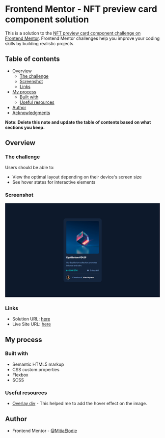 # Frontend Mentor - NFT preview card component solution

This is a solution to the [NFT preview card component challenge on Frontend Mentor](https://www.frontendmentor.io/challenges/nft-preview-card-component-SbdUL_w0U). Frontend Mentor challenges help you improve your coding skills by building realistic projects. 

## Table of contents

- [Overview](#overview)
  - [The challenge](#the-challenge)
  - [Screenshot](#screenshot)
  - [Links](#links)
- [My process](#my-process)
  - [Built with](#built-with)
  - [Useful resources](#useful-resources)
- [Author](#author)
- [Acknowledgments](#acknowledgments)

**Note: Delete this note and update the table of contents based on what sections you keep.**

## Overview

### The challenge

Users should be able to:

- View the optimal layout depending on their device's screen size
- See hover states for interactive elements

### Screenshot

![](./images/screenshot.png)


### Links

- Solution URL: [here](https://github.com/MitiaElodie/nft-preview-card-component-main)
- Live Site URL: [here](https://nft-preview-card-component-main-beige.vercel.app/)

## My process

### Built with

- Semantic HTML5 markup
- CSS custom properties
- Flexbox
- SCSS

### Useful resources

- [Overlay div](https://www.w3schools.com/howto/howto_css_image_overlay.asp) - This helped me to add the hover effect on the image.
## Author
- Frontend Mentor - [@MitiaElodie](https://www.frontendmentor.io/profile/MitiaElodie)

